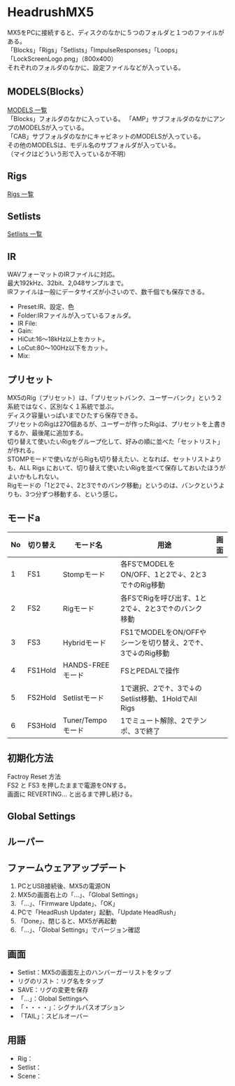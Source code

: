 # HeadrushMX5
MX5をPCに接続すると、ディスクのなかに５つのフォルダと１つのファイルがある。  
「Blocks」「Rigs」「Setlists」「ImpulseResponses」「Loops」「LockScreenLogo.png」（800x400）  
それぞれのフォルダのなかに、設定ファイルなどが入っている。  

## MODELS(Blocks）
[MODELS 一覧](https://github.com/78tch/HeadrushMX5/blob/master/Models.md)  
「Blocks」フォルダのなかに入っている。
「AMP」サブフォルダのなかにアンプのMODELSが入っている。  
「CAB」サブフォルダのなかにキャビネットのMODELSが入っている。  
その他のMODELSは、モデル名のサブフォルダが入っている。  
（マイクはどういう形で入っているか不明）

## Rigs
[Rigs 一覧](https://github.com/78tch/HeadrushMX5/blob/master/Rigs.md)  
  
## Setlists
[Setlists 一覧](https://github.com/78tch/HeadrushMX5/blob/master/Setlists.md)  
  
## IR
WAVフォーマットのIRファイルに対応。  
最大192kHz、32bit、2,048サンプルまで。  
IRファイルは一般にデータサイズが小さいので、数千個でも保存できる。
- Preset:IR、設定、色
- Folder:IRファイルが入っているフォルダ。
- IR File:
- Gain:
- HiCut:16～18kHz以上をカット。
- LoCut:80～100Hz以下をカット。
- Mix:
  
## プリセット
MX5のRig（プリセット）は、「プリセットバンク、ユーザーバンク」という２系統ではなく、区別なく１系統で並ぶ。  
ディスク容量いっぱいまでひたすら保存できる。  
プリセットのRigは270個あるが、ユーザーが作ったRigは、プリセットを上書きするか、最後尾に追加する。  
切り替えて使いたいRigをグループ化して、好みの順に並べた「セットリスト」が作れる。  
STOMPモードで使いながらRigも切り替えたい、となれば、セットリストよりも、ALL Rigs において、切り替えて使いたいRigを並べて保存しておいたほうがよいかもしれない。  
Rigモードの「1と2で↓、2と3で↑のバンク移動」というのは、バンクというよりも、3つ分ずつ移動する、という感じ。  

  
## モードa
|No|切り替え|モード名|用途|画面|
|--|--|--|--|--|
|1|FS1|Stompモード|各FSでMODELをON/OFF、1と2で↓、2と3で↑のRig移動||
|2|FS2|Rigモード|各FSでRigを呼び出す、1と2で↓、2と3で↑のバンク移動||
|3|FS3|Hybridモード|FS1でMODELをON/OFFやシーンを切り替え、2で↑、3で↓のRig移動||
|4|FS1Hold|HANDS-FREEモード|FSとPEDALで操作||
|5|FS2Hold|Setlistモード|1で選択、2で↑、3で↓のSetlist移動、1HoldでAll Rigs||
|6|FS3Hold|Tuner/Tempoモード|1でミュート解除、2でテンポ、3で終了||
  
## 初期化方法
Factroy Reset 方法  
FS2 と FS3 を押したままで電源をONする。  
画面に REVERTING... と出るまで押し続ける。  
  
## Global Settings
  
## ルーパー

## ファームウェアアップデート
1. PCとUSB接続後、MX5の電源ON
2. MX5の画面右上の「…」、「Global Settings」
3. 「…」、「Firmware Update」、「OK」
4. PCで「HeadRush Updater」起動、「Update HeadRush」
5. 「Done」、閉じると、MX5が再起動
6. 「…」、「Global Settings」でバージョン確認

## 画面
- Setlist：MX5の画面左上のハンバーガーリストをタップ
- リグのリスト：リグ名をタップ
- SAVE：リグの変更を保存
- 「…」：Global Settingsへ
- 「・・・・」：シグナルパスオプション
- 「TAIL」：スピルオーバー

## 用語
- Rig：
- Setlist：
- Scene：